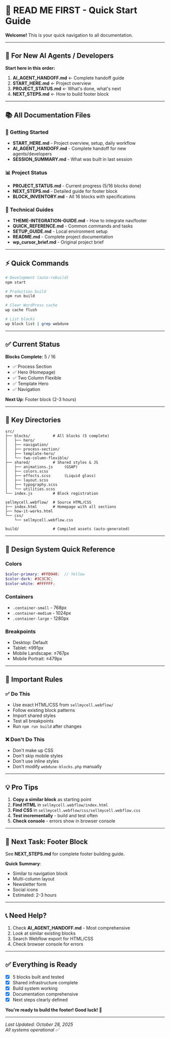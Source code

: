 # 📖 READ ME FIRST - Quick Start Guide

**Welcome!** This is your quick navigation to all documentation.

---

## 🎯 For New AI Agents / Developers

**Start here in this order:**

1. **AI_AGENT_HANDOFF.md** ← Complete handoff guide
2. **START_HERE.md** ← Project overview
3. **PROJECT_STATUS.md** ← What's done, what's next
4. **NEXT_STEPS.md** ← How to build footer block

---

## 📚 All Documentation Files

### 🚀 Getting Started
- **START_HERE.md** - Project overview, setup, daily workflow
- **AI_AGENT_HANDOFF.md** - Complete handoff for new agents/developers
- **SESSION_SUMMARY.md** - What was built in last session

### 📊 Project Status
- **PROJECT_STATUS.md** - Current progress (5/16 blocks done)
- **NEXT_STEPS.md** - Detailed guide for footer block
- **BLOCK_INVENTORY.md** - All 16 blocks with specifications

### 🔧 Technical Guides
- **THEME-INTEGRATION-GUIDE.md** - How to integrate nav/footer
- **QUICK_REFERENCE.md** - Common commands and tasks
- **SETUP_GUIDE.md** - Local environment setup
- **README.md** - Complete project documentation
- **wp_cursor_brief.md** - Original project brief

---

## ⚡ Quick Commands

```bash
# Development (auto-rebuild)
npm start

# Production build
npm run build

# Clear WordPress cache
wp cache flush

# List blocks
wp block list | grep webdune
```

---

## ✅ Current Status

**Blocks Complete**: 5 / 16
- ✅ Process Section
- ✅ Hero (Homepage)
- ✅ Two Column Flexible
- ✅ Template Hero
- ✅ Navigation

**Next Up**: Footer block (2-3 hours)

---

## 📁 Key Directories

```
src/
├── blocks/          # All blocks (5 complete)
│   ├── hero/
│   ├── navigation/
│   ├── process-section/
│   ├── template-hero/
│   └── two-column-flexible/
├── shared/          # Shared styles & JS
│   ├── animations.js     (GSAP)
│   ├── colors.scss
│   ├── effects.scss      (Liquid glass)
│   ├── layout.scss
│   ├── typography.scss
│   └── utilities.scss
└── index.js         # Block registration

sellmycell.webflow/  # Source HTML/CSS
├── index.html       # Homepage with all sections
├── how-it-works.html
└── css/
    └── sellmycell.webflow.css

build/               # Compiled assets (auto-generated)
```

---

## 🎨 Design System Quick Reference

### Colors
```scss
$color-primary: #FFD940;  // Yellow
$color-dark: #3C3C3C;
$color-white: #FFFFFF;
```

### Containers
- `.container-small` - 768px
- `.container-medium` - 1024px
- `.container-large` - 1280px

### Breakpoints
- Desktop: Default
- Tablet: ≤991px
- Mobile Landscape: ≤767px
- Mobile Portrait: ≤479px

---

## 🚨 Important Rules

### ✅ Do This
- Use exact HTML/CSS from `sellmycell.webflow/`
- Follow existing block patterns
- Import shared styles
- Test all breakpoints
- Run `npm run build` after changes

### ❌ Don't Do This
- Don't make up CSS
- Don't skip mobile styles
- Don't use inline styles
- Don't modify `webdune-blocks.php` manually

---

## 💡 Pro Tips

1. **Copy a similar block** as starting point
2. **Find HTML** in `sellmycell.webflow/index.html`
3. **Find CSS** in `sellmycell.webflow/css/sellmycell.webflow.css`
4. **Test incrementally** - build and test often
5. **Check console** - errors show in browser console

---

## 🎯 Next Task: Footer Block

See **NEXT_STEPS.md** for complete footer building guide.

**Quick Summary**:
- Similar to navigation block
- Multi-column layout
- Newsletter form
- Social icons
- Estimated: 2-3 hours

---

## 📞 Need Help?

1. Check **AI_AGENT_HANDOFF.md** - Most comprehensive
2. Look at similar existing blocks
3. Search Webflow export for HTML/CSS
4. Check browser console for errors

---

## ✅ Everything is Ready

- [x] 5 blocks built and tested
- [x] Shared infrastructure complete
- [x] Build system working
- [x] Documentation comprehensive
- [x] Next steps clearly defined

**You're ready to build the footer! Good luck! 🚀**

---

*Last Updated: October 28, 2025*  
*All systems operational ✅*

